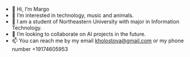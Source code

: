 - 👋 Hi, I’m Margo
- 👀 I’m interested in technology, music and animals.
- 🌱 I am a student of Northeastern University with major in Information Technology.
- 💞️ I’m looking to collaborate on AI projects in the future.
- 📫 You can reach me by my email kholostova@gmail.com or my phone number +19174605953

<!---
kholostovamk/kholostovamk is a ✨ special ✨ repository because its `README.md` (this file) appears on your GitHub profile.
You can click the Preview link to take a look at your changes.
--->
